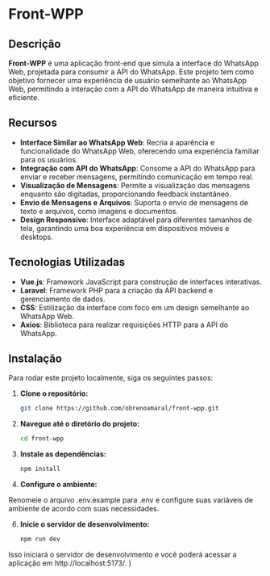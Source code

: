 # Front-WPP

## Descrição

**Front-WPP** é uma aplicação front-end que simula a interface do WhatsApp Web, projetada para consumir a API do WhatsApp. Este projeto tem como objetivo fornecer uma experiência de usuário semelhante ao WhatsApp Web, permitindo a interação com a API do WhatsApp de maneira intuitiva e eficiente.

## Recursos

- **Interface Similar ao WhatsApp Web**: Recria a aparência e funcionalidade do WhatsApp Web, oferecendo uma experiência familiar para os usuários.
- **Integração com API do WhatsApp**: Consome a API do WhatsApp para enviar e receber mensagens, permitindo comunicação em tempo real.
- **Visualização de Mensagens**: Permite a visualização das mensagens enquanto são digitadas, proporcionando feedback instantâneo.
- **Envio de Mensagens e Arquivos**: Suporta o envio de mensagens de texto e arquivos, como imagens e documentos.
- **Design Responsivo**: Interface adaptável para diferentes tamanhos de tela, garantindo uma boa experiência em dispositivos móveis e desktops.

## Tecnologias Utilizadas

- **Vue.js**: Framework JavaScript para construção de interfaces interativas.
- **Laravel**: Framework PHP para a criação da API backend e gerenciamento de dados.
- **CSS**: Estilização da interface com foco em um design semelhante ao WhatsApp Web.
- **Axios**: Biblioteca para realizar requisições HTTP para a API do WhatsApp.

## Instalação

Para rodar este projeto localmente, siga os seguintes passos:

1. **Clone o repositório:**

   ```bash
   git clone https://github.com/obrenoamaral/front-wpp.git
   ```
2. **Navegue até o diretório do projeto:**

   ```bash
   cd front-wpp
   ```
   
4. **Instale as dependências:**

   ```bash
   npm install
   ```
   
6. **Configure o ambiente:**

Renomeie o arquivo .env.example para .env e configure suas variáveis de ambiente de acordo com suas necessidades.

6. **Inicie o servidor de desenvolvimento:**

   ```bash 
   npm run dev
   ```

Isso iniciará o servidor de desenvolvimento e você poderá acessar a aplicação em http://localhost:5173/.
)


